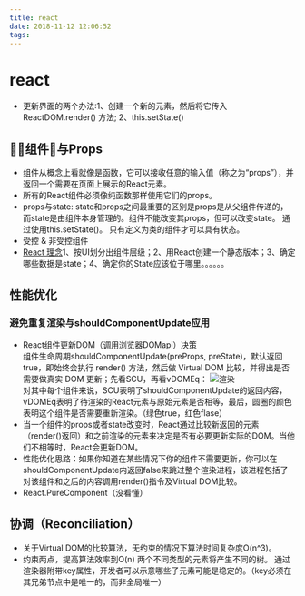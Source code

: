 ```yaml
---
title: react
date: 2018-11-12 12:06:52
tags:
---
```


# react
* 更新界面的两个办法:1、创建一个新的元素，然后将它传入 ReactDOM.render() 方法; 2、this.setState()
## 组件与Props
* 组件从概念上看就像是函数，它可以接收任意的输入值（称之为“props”），并返回一个需要在页面上展示的React元素。
* 所有的React组件必须像纯函数那样使用它们的props。
* props与state: state和props之间最重要的区别是props是从父组件传递的，而state是由组件本身管理的。组件不能改变其props，但可以改变state。 通过使用this.setState()。 只有定义为类的组件才可以具有状态。
* 受控 & 非受控组件
* [React 理念](https://react.docschina.org/docs/thinking-in-react.html)1、按UI划分出组件层级；2、用React创建一个静态版本；3、确定哪些数据是state；4、确定你的State应该位于哪里。。。。。。

## 性能优化
### 避免重复渲染与shouldComponentUpdate应用
* React组件更新DOM（调用浏览器DOMapi）决策  
组件生命周期shouldComponentUpdate(preProps, preState)，默认返回 true，即始终会执行 render() 方法，然后做 Virtual DOM 比较，并得出是否需要做真实 DOM 更新；先看SCU，再看vDOMEq：
![渲染](https://react.docschina.org/static/should-component-update-5ee1bdf4779af06072a17b7a0654f6db-9a3ff.png)  
对其中每个组件来说，SCU表明了shouldComponentUpdate的返回内容，vDOMEq表明了待渲染的React元素与原始元素是否相等，最后，圆圈的颜色表明这个组件是否需要重新渲染。（绿色true，红色flase）
* 当一个组件的props或者state改变时，React通过比较新返回的元素（render()返回）和之前渲染的元素来决定是否有必要更新实际的DOM。当他们不相等时，React会更新DOM。
* 性能优化思路：如果你知道在某些情况下你的组件不需要更新，你可以在shouldComponentUpdate内返回false来跳过整个渲染进程，该进程包括了对该组件和之后的内容调用render()指令及Virtual DOM比较。
* React.PureComponent（没看懂）

## 协调（Reconciliation）
* 关于Virtual DOM的比较算法，无约束的情况下算法时间复杂度O(n^3)。
* 约束两点，提高算法效率到O(n)
两个不同类型的元素将产生不同的树。
通过渲染器附带key属性，开发者可以示意哪些子元素可能是稳定的。（key必须在其兄弟节点中是唯一的，而非全局唯一）
